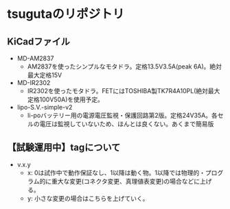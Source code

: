 # tsugutaのリポジトリ

## KiCadファイル
- MD-AM2837
  - AM2837を使ったシンプルなモタドラ。定格13.5V3.5A(peak 6A)。絶対最大定格15V
- MD-IR2302
  - IR2302を使ったモタドラ。FETにはTOSHIBA製TK7R4A10PL(絶対最大定格100V50A)を使用予定。
- lipo-S.V.-simple-v2
  - li-poバッテリー用の電源電圧監視・保護回路第2版。定格24V35A。各セルの電圧は監視していないため、ほんとは良くない。あくまで簡易版
   
## 【試験運用中】tagについて
- v.x.y
  - x: 0は試作中で動作保証なし、1以降は動く物。1以降では物理的・プログラム的に重大な変更(コネクタ変更、真理値表変更)の場合などに上げる。
  - y: 小さな変更の場合はこちらを上げていく。
